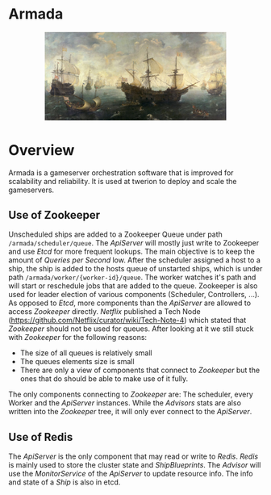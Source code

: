 # Armada

<p align="center"><img src="docs/assets/armada-banner.jpg" width="360"></p>

# Overview

Armada is a gameserver orchestration software that is improved for 
scalability and reliability. It is used at twerion to deploy and scale the
gameservers.

## Use of Zookeeper

Unscheduled ships are added to a Zookeeper Queue under path `/armada/scheduler/queue`.
The *ApiServer* will mostly just write to Zookeeper and use *Etcd* for more 
frequent lookups. The main objective is to keep the amount of *Queries per 
Second* low. After the scheduler assigned a host to a ship, the ship is added
to the hosts queue of unstarted ships, which is under path 
`/armada/worker/{worker-id}/queue`. The worker watches it's path and will start
or reschedule jobs that are added to the queue. Zookeeper is also used for
leader election of various components (Scheduler, Controllers, ...). As opposed
to *Etcd*, more components than the *ApiServer* are allowed to access 
*Zookeeper* directly. *Netflix* published a Tech Node (https://github.com/Netflix/curator/wiki/Tech-Note-4)
which stated that *Zookeeper* should not be used for queues. After looking at it
we still stuck with *Zookeeper* for the following reasons:

  - The size of all queues is relatively small
  - The queues elements size is small
  - There are only a view of components that connect to *Zookeeper* but the
    ones that do should be able to make use of it fully. 
   
 The only components connecting to *Zookeeper* are: The scheduler, every 
 Worker and the *ApiServer* instances. While the *Advisors* stats are
 also written into the *Zookeeper* tree, it will only ever connect to the
 *ApiServer*.

## Use of Redis
The *ApiServer* is the only component that may read or write to *Redis*. 
*Redis* is mainly used to store the cluster state and *ShipBlueprints*.
The *Advisor* will use the *MonitorService* of the *ApiServer* to update 
resource info. The info and state of a *Ship* is also in etcd. 

